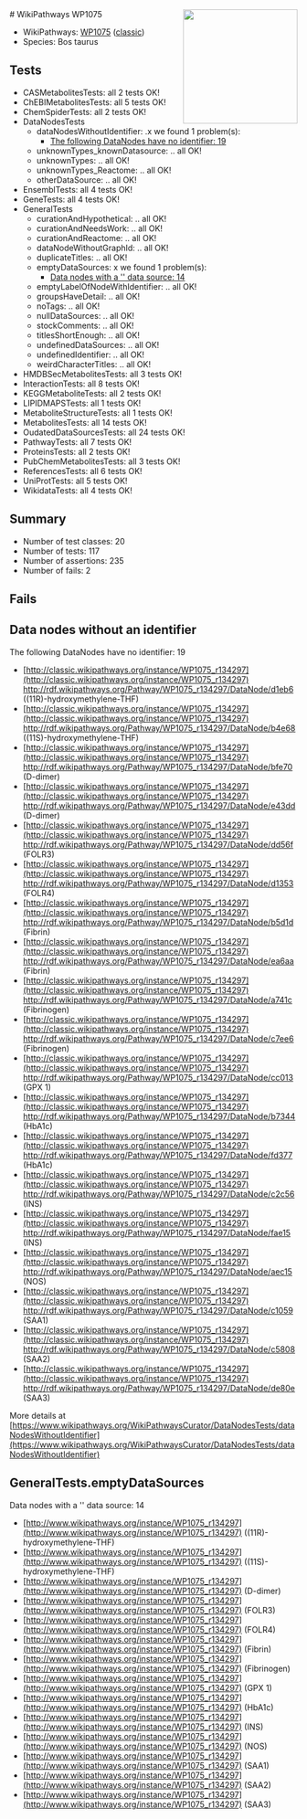 <img style="float: right; width: 200px" src="https://upload.wikimedia.org/wikipedia/commons/thumb/8/83/Wplogo_with_text_500.png/640px-Wplogo_with_text_500.png" />
# WikiPathways WP1075

* WikiPathways: [WP1075](https://wikipathways.org/pathways/WP1075) ([classic](https://classic.wikipathways.org/instance/WP1075))
* Species: Bos taurus
## Tests
* CASMetabolitesTests: all 2 tests OK!
* ChEBIMetabolitesTests: all 5 tests OK!
* ChemSpiderTests: all 2 tests OK!
* DataNodesTests
    * dataNodesWithoutIdentifier: .x we found 1 problem(s):
        * [The following DataNodes have no identifier: 19](#8792c499)
    * unknownTypes_knownDatasource: .. all OK!
    * unknownTypes: .. all OK!
    * unknownTypes_Reactome: .. all OK!
    * otherDataSource: .. all OK!
* EnsemblTests: all 4 tests OK!
* GeneTests: all 4 tests OK!
* GeneralTests
    * curationAndHypothetical: .. all OK!
    * curationAndNeedsWork: .. all OK!
    * curationAndReactome: .. all OK!
    * dataNodeWithoutGraphId: .. all OK!
    * duplicateTitles: .. all OK!
    * emptyDataSources: x we found 1 problem(s):
        * [Data nodes with a '' data source: 14](#6531d9e8)
    * emptyLabelOfNodeWithIdentifier: .. all OK!
    * groupsHaveDetail: .. all OK!
    * noTags: .. all OK!
    * nullDataSources: .. all OK!
    * stockComments: .. all OK!
    * titlesShortEnough: .. all OK!
    * undefinedDataSources: .. all OK!
    * undefinedIdentifier: .. all OK!
    * weirdCharacterTitles: .. all OK!
* HMDBSecMetabolitesTests: all 3 tests OK!
* InteractionTests: all 8 tests OK!
* KEGGMetaboliteTests: all 2 tests OK!
* LIPIDMAPSTests: all 1 tests OK!
* MetaboliteStructureTests: all 1 tests OK!
* MetabolitesTests: all 14 tests OK!
* OudatedDataSourcesTests: all 24 tests OK!
* PathwayTests: all 7 tests OK!
* ProteinsTests: all 2 tests OK!
* PubChemMetabolitesTests: all 3 tests OK!
* ReferencesTests: all 6 tests OK!
* UniProtTests: all 5 tests OK!
* WikidataTests: all 4 tests OK!


## Summary

* Number of test classes: 20
* Number of tests: 117
* Number of assertions: 235
* Number of fails: 2

## Fails

<a name="8792c499" />

## Data nodes without an identifier

The following DataNodes have no identifier: 19

* [http://classic.wikipathways.org/instance/WP1075_r134297](http://classic.wikipathways.org/instance/WP1075_r134297) http://rdf.wikipathways.org/Pathway/WP1075_r134297/DataNode/d1eb6 ((11R)-hydroxymethylene-THF)
* [http://classic.wikipathways.org/instance/WP1075_r134297](http://classic.wikipathways.org/instance/WP1075_r134297) http://rdf.wikipathways.org/Pathway/WP1075_r134297/DataNode/b4e68 ((11S)-hydroxymethylene-THF)
* [http://classic.wikipathways.org/instance/WP1075_r134297](http://classic.wikipathways.org/instance/WP1075_r134297) http://rdf.wikipathways.org/Pathway/WP1075_r134297/DataNode/bfe70 (D-dimer)
* [http://classic.wikipathways.org/instance/WP1075_r134297](http://classic.wikipathways.org/instance/WP1075_r134297) http://rdf.wikipathways.org/Pathway/WP1075_r134297/DataNode/e43dd (D-dimer)
* [http://classic.wikipathways.org/instance/WP1075_r134297](http://classic.wikipathways.org/instance/WP1075_r134297) http://rdf.wikipathways.org/Pathway/WP1075_r134297/DataNode/dd56f (FOLR3)
* [http://classic.wikipathways.org/instance/WP1075_r134297](http://classic.wikipathways.org/instance/WP1075_r134297) http://rdf.wikipathways.org/Pathway/WP1075_r134297/DataNode/d1353 (FOLR4)
* [http://classic.wikipathways.org/instance/WP1075_r134297](http://classic.wikipathways.org/instance/WP1075_r134297) http://rdf.wikipathways.org/Pathway/WP1075_r134297/DataNode/b5d1d (Fibrin)
* [http://classic.wikipathways.org/instance/WP1075_r134297](http://classic.wikipathways.org/instance/WP1075_r134297) http://rdf.wikipathways.org/Pathway/WP1075_r134297/DataNode/ea6aa (Fibrin)
* [http://classic.wikipathways.org/instance/WP1075_r134297](http://classic.wikipathways.org/instance/WP1075_r134297) http://rdf.wikipathways.org/Pathway/WP1075_r134297/DataNode/a741c (Fibrinogen)
* [http://classic.wikipathways.org/instance/WP1075_r134297](http://classic.wikipathways.org/instance/WP1075_r134297) http://rdf.wikipathways.org/Pathway/WP1075_r134297/DataNode/c7ee6 (Fibrinogen)
* [http://classic.wikipathways.org/instance/WP1075_r134297](http://classic.wikipathways.org/instance/WP1075_r134297) http://rdf.wikipathways.org/Pathway/WP1075_r134297/DataNode/cc013 (GPX 1)
* [http://classic.wikipathways.org/instance/WP1075_r134297](http://classic.wikipathways.org/instance/WP1075_r134297) http://rdf.wikipathways.org/Pathway/WP1075_r134297/DataNode/b7344 (HbA1c)
* [http://classic.wikipathways.org/instance/WP1075_r134297](http://classic.wikipathways.org/instance/WP1075_r134297) http://rdf.wikipathways.org/Pathway/WP1075_r134297/DataNode/fd377 (HbA1c)
* [http://classic.wikipathways.org/instance/WP1075_r134297](http://classic.wikipathways.org/instance/WP1075_r134297) http://rdf.wikipathways.org/Pathway/WP1075_r134297/DataNode/c2c56 (INS)
* [http://classic.wikipathways.org/instance/WP1075_r134297](http://classic.wikipathways.org/instance/WP1075_r134297) http://rdf.wikipathways.org/Pathway/WP1075_r134297/DataNode/fae15 (INS)
* [http://classic.wikipathways.org/instance/WP1075_r134297](http://classic.wikipathways.org/instance/WP1075_r134297) http://rdf.wikipathways.org/Pathway/WP1075_r134297/DataNode/aec15 (NOS)
* [http://classic.wikipathways.org/instance/WP1075_r134297](http://classic.wikipathways.org/instance/WP1075_r134297) http://rdf.wikipathways.org/Pathway/WP1075_r134297/DataNode/c1059 (SAA1)
* [http://classic.wikipathways.org/instance/WP1075_r134297](http://classic.wikipathways.org/instance/WP1075_r134297) http://rdf.wikipathways.org/Pathway/WP1075_r134297/DataNode/c5808 (SAA2)
* [http://classic.wikipathways.org/instance/WP1075_r134297](http://classic.wikipathways.org/instance/WP1075_r134297) http://rdf.wikipathways.org/Pathway/WP1075_r134297/DataNode/de80e (SAA3)


More details at [https://www.wikipathways.org/WikiPathwaysCurator/DataNodesTests/dataNodesWithoutIdentifier](https://www.wikipathways.org/WikiPathwaysCurator/DataNodesTests/dataNodesWithoutIdentifier)

<a name="6531d9e8" />

## GeneralTests.emptyDataSources

Data nodes with a '' data source: 14

* [http://www.wikipathways.org/instance/WP1075_r134297](http://www.wikipathways.org/instance/WP1075_r134297) ((11R)-hydroxymethylene-THF)
* [http://www.wikipathways.org/instance/WP1075_r134297](http://www.wikipathways.org/instance/WP1075_r134297) ((11S)-hydroxymethylene-THF)
* [http://www.wikipathways.org/instance/WP1075_r134297](http://www.wikipathways.org/instance/WP1075_r134297) (D-dimer)
* [http://www.wikipathways.org/instance/WP1075_r134297](http://www.wikipathways.org/instance/WP1075_r134297) (FOLR3)
* [http://www.wikipathways.org/instance/WP1075_r134297](http://www.wikipathways.org/instance/WP1075_r134297) (FOLR4)
* [http://www.wikipathways.org/instance/WP1075_r134297](http://www.wikipathways.org/instance/WP1075_r134297) (Fibrin)
* [http://www.wikipathways.org/instance/WP1075_r134297](http://www.wikipathways.org/instance/WP1075_r134297) (Fibrinogen)
* [http://www.wikipathways.org/instance/WP1075_r134297](http://www.wikipathways.org/instance/WP1075_r134297) (GPX 1)
* [http://www.wikipathways.org/instance/WP1075_r134297](http://www.wikipathways.org/instance/WP1075_r134297) (HbA1c)
* [http://www.wikipathways.org/instance/WP1075_r134297](http://www.wikipathways.org/instance/WP1075_r134297) (INS)
* [http://www.wikipathways.org/instance/WP1075_r134297](http://www.wikipathways.org/instance/WP1075_r134297) (NOS)
* [http://www.wikipathways.org/instance/WP1075_r134297](http://www.wikipathways.org/instance/WP1075_r134297) (SAA1)
* [http://www.wikipathways.org/instance/WP1075_r134297](http://www.wikipathways.org/instance/WP1075_r134297) (SAA2)
* [http://www.wikipathways.org/instance/WP1075_r134297](http://www.wikipathways.org/instance/WP1075_r134297) (SAA3)


